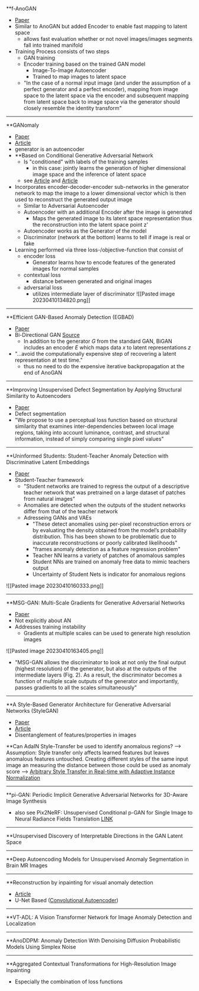 **f-AnoGAN
- [Paper](https://www.sciencedirect.com/science/article/abs/pii/S1361841518302640)
- Similar to AnoGAN but added Encoder to enable fast mapping to latent space
	- allows fast evaluation whether or not novel images/images segments fall into trained manifold
- Training Process consists of two steps
	- GAN training
	- Encoder training based on the trained GAN model
		- Image-To-Image Autoencoder
		- Trained to map images to latent space
	- "In the case of a normal input image (and under the assumption of a perfect generator and a perfect encoder), mapping from image space to the latent space via the encoder and subsequent mapping from latent space back to image space via the generator should closely resemble the identity transform"

___

**GANomaly
- [Paper](https://arxiv.org/abs/1805.06725)
- [Article](https://towardsdatascience.com/ganomaly-paper-review-semi-supervised-anomaly-detection-via-adversarial-training-a6f7a64a265f#cc2c)
- generator is an autoencoder
- **Based on Conditional Generative Adversarial Network
	- Is "conditioned" with labels of the training samples
		- in this case: jointly learns the generation of higher dimensional image space and the inference of latent space
	- see [Article](https://medium.com/analytics-vidhya/anomaly-detection-using-generative-adversarial-networks-gan-ca433f2ac287) and [Article](https://towardsdatascience.com/cgan-conditional-generative-adversarial-network-how-to-gain-control-over-gan-outputs-b30620bd0cc8)
- Incorporates encoder-decoder-encoder sub-networks in the generator network to map the image to a lower dimensional vector which is then used to reconstruct the generated output image
	- Similar to Adversarial Autoencoder 
	- Autoencoder with an additional Encoder after the image is generated
		- Maps the generated image to its latent space representation thus the reconstruction into the latent space point z'
	- Autoencoder works as the Generator of the model
	- Discriminator (network at the bottom) learns to tell if image is real or fake
- Learning performed via three loss-/objective-function that consist of
	- encoder loss
		- Generator learns how to encode features of the generated images for normal samples
	- contextual loss
		- distance between generated and original images
	- adversarial loss
		- utilizes intermediate layer of discriminator
![[Pasted image 20230410134820.png]]

___

**Efficient GAN-Based Anomaly Detection (EGBAD)
- [Paper](https://arxiv.org/abs/1605.09782v7)
- Bi-Directional GAN [Source](https://paperswithcode.com/method/bigan)
	- In addition to the generator $G$ from the standard GAN, BiGAN includes an encoder $E$ which maps data $x$ to latent representations $z$
- "...avoid the computationally expensive step of recovering a latent representation at test time."
	- thus no need to do the expensive iterative backpropagation at the end of AnoGAN

___

**Improving Unsupervised Defect Segmentation by Applying Structural Similarity to Autoencoders
- [Paper](https://arxiv.org/abs/1807.02011)
- Defect segmentation
- "We propose to use a perceptual loss function based on structural similarity that examines inter-dependencies between local image regions, taking into account luminance, contrast, and structural information, instead of simply comparing single pixel values"

---

**Uninformed Students: Student-Teacher Anomaly Detection with Discriminative Latent Embeddings
- [Paper](https://arxiv.org/abs/1911.02357)
- Student-Teacher framework
	- "Student networks are trained to regress the output of a descriptive teacher network that was pretrained on a large dataset of patches from natural images"
	- Anomalies are detected when the outputs of the student networks differ from that of the teacher network
	- Adresseing GANs and VAEs
		- "These detect anomalies using per-pixel reconstruction errors or by evaluating the density obtained from the model’s probability distribution. This has been shown to be problematic due to inaccurate reconstructions or poorly calibrated likelihoods"
		- "frames anomaly detection as a feature regression problem"
		- Teacher NN learns a variety of patches of anomalous samples
		- Student NNs are trained on anomaly free data to mimic teachers output
		- Uncertainty of Student Nets is indicator for anomalous regions

![[Pasted image 20230410160333.png]]

----

**MSG-GAN: Multi-Scale Gradients for Generative Adversarial Networks
- [Paper](https://openaccess.thecvf.com/content_CVPR_2020/html/Karnewar_MSG-GAN_Multi-Scale_Gradients_for_Generative_Adversarial_Networks_CVPR_2020_paper.html)
- Not explicitly about AN
- Addresses training instability
	- Gradients at multiple scales can be used to generate high resolution images

![[Pasted image 20230410163405.png]]

- "MSG-GAN allows the discriminator to look at not only the final output (highest resolution) of the generator, but also at the outputs of the intermediate layers (Fig. 2). As a result, the discriminator becomes a function of multiple scale outputs of the generator and importantly, passes gradients to all the scales simultaneously"
---

**A Style-Based Generator Architecture for Generative Adversarial Networks (StyleGAN)
- [Paper](https://arxiv.org/abs/1812.04948) 
- [Article](https://machinelearningmastery.com/introduction-to-style-generative-adversarial-network-stylegan/)
- Disentanglement of features/properties in images
	
 **Can AdaIN Style-Transfer be used to identify anomalous regions?
 --> Assumption: Style transfer only affects learned features but leaves anomalous features untouched. Creating different styles of the same input image an measuring the distance between those could be used as anomaly score
 --> [Arbitrary Style Transfer in Real-time with Adaptive Instance Normalization](https://arxiv.org/abs/1703.06868)

---

**pi-GAN: Periodic Implicit Generative Adversarial Networks for 3D-Aware
Image Synthesis
- also see Pix2NeRF: Unsupervised Conditional p-GAN for Single Image to Neural Radiance Fields Translation [LINK](https://openaccess.thecvf.com/content/CVPR2022/html/Cai_Pix2NeRF_Unsupervised_Conditional_p-GAN_for_Single_Image_to_Neural_Radiance_CVPR_2022_paper.html)

---

**Unsupervised Discovery of Interpretable Directions in the GAN Latent Space

---

**Deep Autoencoding Models for Unsupervised Anomaly Segmentation in Brain MR Images

---

**Reconstruction by inpainting for visual anomaly detection
- [Article](https://towardsdatascience.com/paper-review-reconstruction-by-inpainting-for-visual-anomaly-detection-70dcf3063c07)
- U-Net Based ([Convolutional Autoencoder](https://medium.com/dataseries/convolutional-autoencoder-in-pytorch-on-mnist-dataset-d65145c132ac))

---

**VT-ADL: A Vision Transformer Network for Image Anomaly Detection and Localization

---

**AnoDDPM: Anomaly Detection With Denoising Diffusion Probabilistic Models Using Simplex Noise

---

**Aggregated Contextual Transformations for High-Resolution Image Inpainting
- Especially the combination of loss functions






